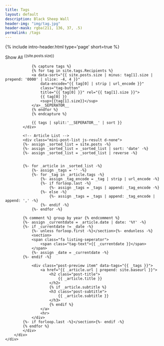 ```yaml
---
title: Tags
layout: default
description: Black Sheep Wall
header-img: "img/tag.jpg"
header-mask: rgba(211, 136, 37, .5)
permalink: /tags
---
```


<!-- Page Header -->
{% include intro-header.html type='page' short=true %}

<!-- Main Content -->
<div class="container">
	<div class="row">
		<div class="col-lg-8 col-lg-offset-2 col-md-10 col-md-offset-1">
			<!-- Tags (as filter) -->
			<div id='tag_cloud' class="tags tags-sup js-tags">
				<a class="tag-button--all" data-encode="">
					Show All
					<sup>{{site.posts.size}}</sup>
				</a>

				{% capture tags %}
				{% for tag in site.tags.Recipients %}
				<a data-sort="{{ site.posts.size | minus: tag[1].size | prepend: '0000' | slice: -4, 4 }}"
					data-encode="{{ tag[0] | strip | url_encode }}"
					class="tag-button"
					title="{{ tag[0] }}" rel="{{ tag[1].size }}">
					{{ tag[0] }}
					<sup>{{tag[1].size}}</sup>
				</a>__SEPERATOR__
				{% endfor %}
				{% endcapture %}

				{{ tags | split:'__SEPERATOR__' | sort }}
			</div>

            <!-- Article List -->
			<div class="mini-post-list js-result d-none">
			{%- assign _sorted_list = site.posts -%}
			{%- assign _sorted_list = _sorted_list | sort: 'date' -%}
			{%- assign _sorted_list = _sorted_list | reverse -%}


			{%- for _article in _sorted_list -%}
				{%- assign _tags = '' -%}
				{%- for _tag in _article.tags -%}
					{%- assign _tag_encode = _tag | strip | url_encode -%}
					{%- if forloop.last -%}
						{%- assign _tags = _tags | append: _tag_encode -%}
					{%- else -%}
						{%- assign _tags = _tags | append: _tag_encode | append: ',' -%}
					{%- endif -%}
				{%- endfor -%}

			{% comment %} group by year {% endcomment %}
			{%- assign _currentdate = _article.date | date: '%Y' -%}
			{%- if _currentdate != _date -%}
				{%- unless forloop.first -%}</section>{%- endunless -%}
				<section>
				<span class="fa listing-seperator">
					<span class="tag-text">{{ _currentdate }}</span>
				</span>
				{%- assign _date = _currentdate -%}
			{%- endif -%}

				<div class="post-preview item" data-tags="{{ _tags }}">
				    <a href="{{ _article.url | prepend: site.baseurl }}">
				        <h2 class="post-title">
                            {{ _article.title }}
				        </h2>
				        {% if _article.subtitle %}
				        <h3 class="post-subtitle">
				            {{ _article.subtitle }}
				        </h3>
				        {% endif %}
				    </a>
					<hr>
				</div>
			{%- if forloop.last -%}</section>{%- endif -%}
			{% endfor %}
			</div>
		</div>
	</div>
</div>
